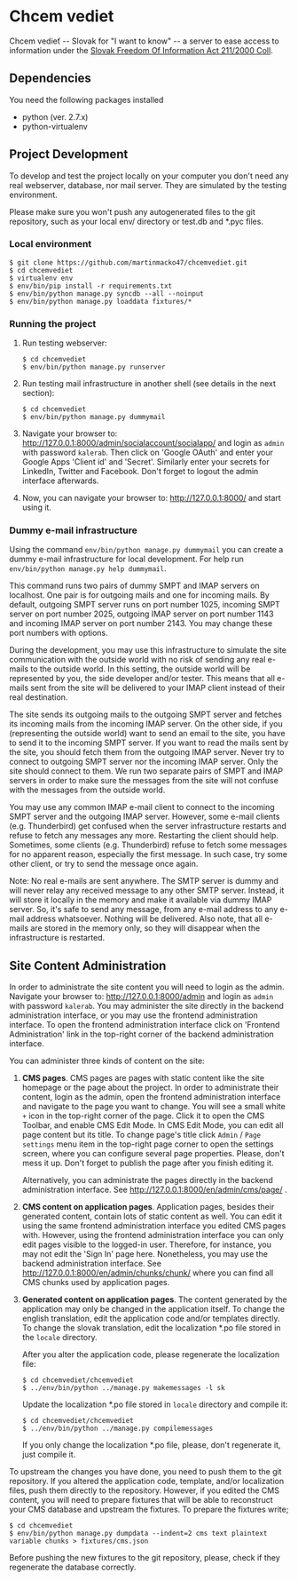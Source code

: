 Chcem vediet
============

Chcem vedieť -- Slovak for "I want to know" -- a server to ease access to information under the
[Slovak Freedom Of Information Act 211/2000 Coll](http://www.urzd.sk/legislativa/211-00-en.pdf).


Dependencies
------------

You need the following packages installed
 * python (ver. 2.7.x)
 * python-virtualenv


Project Development
-------------------

To develop and test the project locally on your computer you don't need any real webserver,
database, nor mail server. They are simulated by the testing environment.

Please make sure you won't push any autogenerated files to the git repository, such as your local
env/ directory or test.db and \*.pyc files.


### Local environment ###

```shell
$ git clone https://github.com/martinmacko47/chcemvediet.git
$ cd chcemvediet
$ virtualenv env
$ env/bin/pip install -r requirements.txt
$ env/bin/python manage.py syncdb --all --noinput
$ env/bin/python manage.py loaddata fixtures/*
```


### Running the project ###

 1. Run testing webserver:

    ```shell
    $ cd chcemvediet
    $ env/bin/python manage.py runserver
    ```

 2. Run testing mail infrastructure in another shell (see details in the next section):

    ```shell
    $ cd chcemvediet
    $ env/bin/python manage.py dummymail
    ```

 3. Navigate your browser to: http://127.0.0.1:8000/admin/socialaccount/socialapp/ and login as
    `admin` with password `kalerab`. Then click on 'Google OAuth' and enter your Google Apps
    'Client id' and 'Secret'. Similarly enter your secrets for LinkedIn, Twitter and Facebook.
    Don't forget to logout the admin interface afterwards.

 4. Now, you can navigate your browser to: http://127.0.0.1:8000/ and start using it.


### Dummy e-mail infrastructure ###

Using the command `env/bin/python manage.py dummymail` you can create a dummy e-mail infrastructure
for local development. For help run `env/bin/python manage.py help dummymail`.

This command runs two pairs of dummy SMPT and IMAP servers on localhost. One pair is for outgoing
mails and one for incoming mails. By default, outgoing SMPT server runs on port number 1025,
incoming SMPT server on port number 2025, outgoing IMAP server on port number 1143 and incoming
IMAP server on port number 2143. You may change these port numbers with options.

During the development, you may use this infrastructure to simulate the site communication with the
outside world with no risk of sending any real e-mails to the outside world. In this setting, the
outside world will be represented by you, the side developer and/or tester. This means that all
e-mails sent from the site will be delivered to your IMAP client instead of their real destination.

The site sends its outgoing mails to the outgoing SMPT server and fetches its incoming mails from
the incoming IMAP server. On the other side, if you (representing the outside world) want to send
an email to the site, you have to send it to the incoming SMPT server. If you want to read the
mails sent by the site, you should fetch them from the outgoing IMAP server. Never try to connect
to outgoing SMPT server nor the incoming IMAP server. Only the site should connect to them. We run
two separate pairs of SMPT and IMAP servers in order to make sure the messages from the site will
not confuse with the messages from the outside world.

You may use any common IMAP e-mail client to connect to the incoming SMPT server and the outgoing
IMAP server. However, some e-mail clients (e.g. Thunderbird) get confused when the server
infrastructure restarts and refuse to fetch any messages any more. Restarting the client should
help. Sometimes, some clients (e.g. Thunderbird) refuse to fetch some messages for no apparent
reason, especially the first message. In such case, try some other client, or try to send the
message once again.

Note: No real e-mails are sent anywhere. The SMTP server is dummy and will never relay any received
message to any other SMTP server. Instead, it will store it locally in the memory and make it
available via dummy IMAP server. So, it's safe to send any message, from any e-mail address to any
e-mail address whatsoever. Nothing will be delivered. Also note, that all e-mails are stored in the
memory only, so they will disappear when the infrastructure is restarted.


Site Content Administration
---------------------------

In order to administrate the site content you will need to login as the admin. Navigate your
browser to: http://127.0.0.1:8000/admin and login as `admin` with password `kalerab`. You may
administer the site directly in the backend administration interface, or you may use the frontend
administration interface. To open the frontend administration interface click on 'Frontend
Administration' link in the top-right corner of the backend administration interface.

You can administer three kinds of content on the site:

 1. **CMS pages**. CMS pages are pages with static content like the site homepage or the page about
    the project. In order to administrate their content, login as the admin, open the frontend
    administration interface and navigate to the page you want to change. You will see a small
    white `+` icon in the top-right corner of the page. Click it to open the CMS Toolbar, and
    enable CMS Edit Mode. In CMS Edit Mode, you can edit all page content but its title. To change
    page's title click `Admin` / `Page settings` menu item in the top-right page corner to open the
    settings screen, where you can configure several page properties. Please, don't mess it up.
    Don't forget to publish the page after you finish editing it.

    Alternatively, you can administrate the pages directly in the backend administration interface.
    See http://127.0.0.1:8000/en/admin/cms/page/ .

 2. **CMS content on application pages**. Application pages, besides their generated content,
    contain lots of static content as well. You can edit it using the same frontend administration
    interface you edited CMS pages with. However, using the frontend administration interface you
    can only edit pages visible to the logged-in user. Therefore, for instance, you may not edit
    the 'Sign In' page here. Nonetheless, you may use the backend administration interface. See
    http://127.0.0.1:8000/en/admin/chunks/chunk/ where you can find all CMS chunks used by
    application pages.

 3. **Generated content on application pages**. The content generated by the application may only
    be changed in the application itself. To change the english translation, edit the application
    code and/or templates directly. To change the slovak translation, edit the localization *.po
    file stored in the `locale` directory.

    After you alter the application code, please regenerate the localization file:
    ```shell
    $ cd chcemvediet/chcemvediet
    $ ../env/bin/python ../manage.py makemessages -l sk
    ```
    Update the localization *.po file stored in `locale` directory and compile it:
    ```shell
    $ cd chcemvediet/chcemvediet
    $ ../env/bin/python ../manage.py compilemessages
    ```
    If you only change the localization *.po file, please, don't regenerate it, just compile it.

To upstream the changes you have done, you need to push them to the git repository. If you altered
the application code, template, and/or localization files, push them directly to the repository.
However, if you edited the CMS content, you will need to prepare fixtures that will be able to
reconstruct your CMS database and upstream the fixtures. To prepare the fixtures write;
```shell
$ cd chcemvediet
$ env/bin/python manage.py dumpdata --indent=2 cms text plaintext variable chunks > fixtures/cms.json
```
Before pushing the new fixtures to the git repository, please, check if they regenerate the
database correctly.

